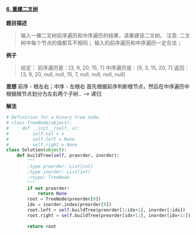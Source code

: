 #### [6. 重建二叉树](https://www.acwing.com/problem/content/23/)
**题目描述**
> 输入一棵二叉树前序遍历和中序遍历的结果，请重建该二叉树。
注意:
二叉树中每个节点的值都互不相同；
输入的前序遍历和中序遍历一定合法；

**例子**
> 给定：
前序遍历是：[3, 9, 20, 15, 7]
中序遍历是：[9, 3, 15, 20, 7]
返回：[3, 9, 20, null, null, 15, 7, null, null, null, null]

**思想**
前序 - 根左右；中序 - 左根右
首先根据前序判断根节点，然后在中序遍历中根据根节点划分为左右两个子树.. —> 递归

**解法**
```python
# Definition for a binary tree node.
# class TreeNode(object):
#     def __init__(self, x):
#         self.val = x
#         self.left = None
#         self.right = None
class Solution(object):
    def buildTree(self, preorder, inorder):
        """
        :type preorder: List[int]
        :type inorder: List[int]
        :rtype: TreeNode
        """
        if not preorder:
            return None
        root = TreeNode(preorder[0])
        idx = inorder.index(preorder[0])
        root.left = self.buildTree(preorder[1:idx+1], inorder[:idx])
        root.right = self.buildTree(preorder[idx+1:], inorder[idx+1:])
        
        return root
```